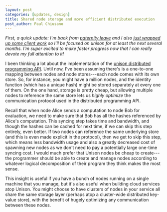 ```yaml
---
layout: post
categories: [updates, design]
title: Shared node storage and more efficient distributed execution
post_author: Paul Chiusano
---
```


_First, a quick update: I'm back from [paternity leave](https://twitter.com/pchiusano/status/719621712434880512) and I also [just wrapped up some client work](http://pchiusano.github.io/2016-05-17/fs2-release.html) so I'll be focused on unison for at least the next several months. I'm super excited to make faster progress now that I can really devote my full attention to it!_

I been thinking a lot about the implementation of the [unison distributed programming API](/2015-06-02/distributed-evaluation.html). Until now, I've been assuming there's is a one-to-one mapping between nodes and node stores---each node comes with its own store. So, for instance, you might have a million nodes, and the identity function (which has a unique hash) might be stored separately at every one of them. On the one hand, storage is pretty cheap, but allowing multiple nodes to reference the same store lets us _highly optimize_ the communication protocol used in the distributed programming API.

Recall that when node Alice sends a computation to node Bob for evaluation, we need to make sure that Bob has all the hashes referenced by Alice's computation. This syncing step takes time and bandwidth, and though the hashes can be cached for next time, if we can skip this step entirely, even better. If two nodes can reference the same underlying store (and this is even made explicit in the protocol), then we get to skip this step, which means less bandwidth usage and also a greatly decreased cost of spawning new nodes as we don't need to pay a potentially large one-time syncing cost. I would much prefer that Unison nodes be cheap to create---the programmer should be able to create and manage nodes according to whatever logical decomposition of their program they think makes the most sense.

This insight is useful if you have a bunch of nodes running on a single machine that you manage, but it's also useful when building cloud services atop Unison. You might choose to have clusters of nodes in your service all share the same storage layer (perhaps atop a cluster-wide distributed key-value store), with the benefit of hugely optimizing any communication between these nodes.
